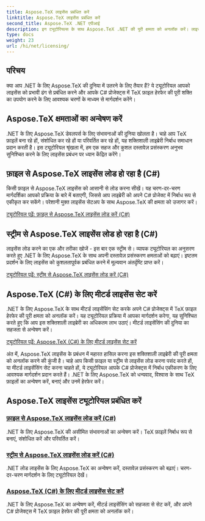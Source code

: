 ```yaml
---
title: Aspose.TeX लाइसेंस प्रबंधित करें
linktitle: Aspose.TeX लाइसेंस प्रबंधित करें
second_title: Aspose.TeX .NET एपीआई
description: इन ट्यूटोरियल्स के साथ Aspose.TeX .NET की पूरी क्षमता को अनलॉक करें। लाइसेंस प्रबंधित करना, दस्तावेज़ प्रसंस्करण बढ़ाना और असीमित संभावनाओं का पता लगाना सीखें।
type: docs
weight: 23
url: /hi/net/licensing/
---
```

## परिचय

क्या आप .NET के लिए Aspose.TeX की दुनिया में उतरने के लिए तैयार हैं? ये ट्यूटोरियल आपको लाइसेंस को प्रभावी ढंग से प्रबंधित करने और आपके C# प्रोजेक्ट्स में TeX फ़ाइल हेरफेर की पूरी शक्ति का उपयोग करने के लिए आवश्यक चरणों के माध्यम से मार्गदर्शन करेंगे।

## Aspose.TeX क्षमताओं का अन्वेषण करें

.NET के लिए Aspose.TeX डेवलपर्स के लिए संभावनाओं की दुनिया खोलता है। चाहे आप TeX फ़ाइलें बना रहे हों, संशोधित कर रहे हों या परिवर्तित कर रहे हों, यह शक्तिशाली लाइब्रेरी निर्बाध समाधान प्रदान करती है। इस ट्यूटोरियल श्रृंखला में, हम एक सहज और कुशल दस्तावेज़ प्रसंस्करण अनुभव सुनिश्चित करने के लिए लाइसेंस प्रबंधन पर ध्यान केंद्रित करेंगे।

## फ़ाइल से Aspose.TeX लाइसेंस लोड हो रहा है (C#)

किसी फ़ाइल से Aspose.TeX लाइसेंस को आसानी से लोड करना सीखें। यह चरण-दर-चरण मार्गदर्शिका आपको प्रक्रिया के बारे में बताएगी, जिससे आप लाइब्रेरी को अपने C# प्रोजेक्ट में निर्बाध रूप से एकीकृत कर सकेंगे। परेशानी मुक्त लाइसेंस सेटअप के साथ Aspose.TeX की क्षमता को उजागर करें।

[ट्यूटोरियल पढ़ें: फ़ाइल से Aspose.TeX लाइसेंस लोड करें (C#)](./load-license-from-file-csharp/)

## स्ट्रीम से Aspose.TeX लाइसेंस लोड हो रहा है (C#)

लाइसेंस लोड करने का एक और तरीका खोजें - इस बार एक स्ट्रीम से। व्यापक ट्यूटोरियल का अनुसरण करते हुए .NET के लिए Aspose.TeX के साथ अपनी दस्तावेज़ प्रसंस्करण क्षमताओं को बढ़ाएं। इष्टतम प्रदर्शन के लिए लाइसेंस को कुशलतापूर्वक प्रबंधित करने में मूल्यवान अंतर्दृष्टि प्राप्त करें।

[ट्यूटोरियल पढ़ें: स्ट्रीम से Aspose.TeX लाइसेंस लोड करें (C#)](./load-license-from-stream-csharp/)

## Aspose.TeX (C#) के लिए मीटर्ड लाइसेंस सेट करें

.NET के लिए Aspose.TeX के साथ मीटर्ड लाइसेंसिंग सेट करके अपने C# प्रोजेक्ट्स में TeX फ़ाइल हेरफेर की पूरी क्षमता को अनलॉक करें। यह ट्यूटोरियल प्रक्रिया में आपका मार्गदर्शन करेगा, यह सुनिश्चित करते हुए कि आप इस शक्तिशाली लाइब्रेरी का अधिकतम लाभ उठाएं। मीटर्ड लाइसेंसिंग की दुनिया का सहजता से अन्वेषण करें।

[ट्यूटोरियल पढ़ें: Aspose.TeX (C#) के लिए मीटर्ड लाइसेंस सेट करें](./set-metered-license-csharp/)

अंत में, Aspose.TeX लाइसेंस के प्रबंधन में महारत हासिल करना इस शक्तिशाली लाइब्रेरी की पूरी क्षमता को अनलॉक करने की कुंजी है। चाहे आप किसी फ़ाइल या स्ट्रीम से लाइसेंस लोड करना पसंद करते हों, या मीटर्ड लाइसेंसिंग सेट करना चाहते हों, ये ट्यूटोरियल आपके C# प्रोजेक्ट्स में निर्बाध एकीकरण के लिए आवश्यक मार्गदर्शन प्रदान करते हैं। .NET के लिए Aspose.TeX को धन्यवाद, विश्वास के साथ TeX फ़ाइलों का अन्वेषण करें, बनाएं और उनमें हेरफेर करें।
## Aspose.TeX लाइसेंस ट्यूटोरियल प्रबंधित करें
### [फ़ाइल से Aspose.TeX लाइसेंस लोड करें (C#)](./load-license-from-file-csharp/)
.NET के लिए Aspose.TeX की असीमित संभावनाओं का अन्वेषण करें। TeX फ़ाइलें निर्बाध रूप से बनाएं, संशोधित करें और परिवर्तित करें।
### [स्ट्रीम से Aspose.TeX लाइसेंस लोड करें (C#)](./load-license-from-stream-csharp/)
.NET लोड लाइसेंस के लिए Aspose.TeX का अन्वेषण करें, दस्तावेज़ प्रसंस्करण को बढ़ाएं। चरण-दर-चरण मार्गदर्शन के लिए ट्यूटोरियल देखें।
### [Aspose.TeX (C#) के लिए मीटर्ड लाइसेंस सेट करें](./set-metered-license-csharp/)
.NET के लिए Aspose.TeX का अन्वेषण करें, मीटर्ड लाइसेंसिंग को सहजता से सेट करें, और अपने C# प्रोजेक्ट्स में TeX फ़ाइल हेरफेर की पूरी क्षमता को अनलॉक करें।